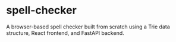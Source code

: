 # spell-checker
A browser-based spell checker built from scratch using a Trie data structure, React frontend, and FastAPI backend.
